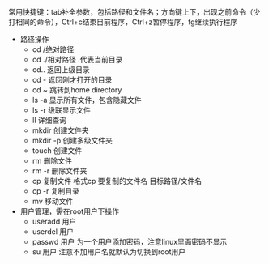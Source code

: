 常用快捷键：tab补全参数，包括路径和文件名；方向键上下，出现之前命令（少打相同的命令），Ctrl+c结束目前程序，Ctrl+z暂停程序，fg继续执行程序  
- 路径操作  
  - cd /绝对路径  
  - cd ./相对路径  .代表当前目录  
  - cd.. 返回上级目录  
  - cd - 返回刚才打开的目录
  - cd ~ 跳转到home directory
  - ls -a 显示所有文件，包含隐藏文件  
  - ls -r 级联显示文件  
  - ll 详细查询  
  - mkdir 创建文件夹  
  - mkdir -p 创建多级文件夹  
  - touch 创建文件
  - rm 删除文件  
  - rm -r 删除文件夹  
  - cp 复制文件 格式cp 要复制的文件名 目标路径/文件名  
  - cp -r 复制目录    
  - mv 移动文件  
- 用户管理，需在root用户下操作    
  - useradd 用户  
  - userdel 用户  
  - passwd  用户 为一个用户添加密码，注意linux里面密码不显示  
  - su 用户    注意不加用户名就默认为切换到root用户
  
